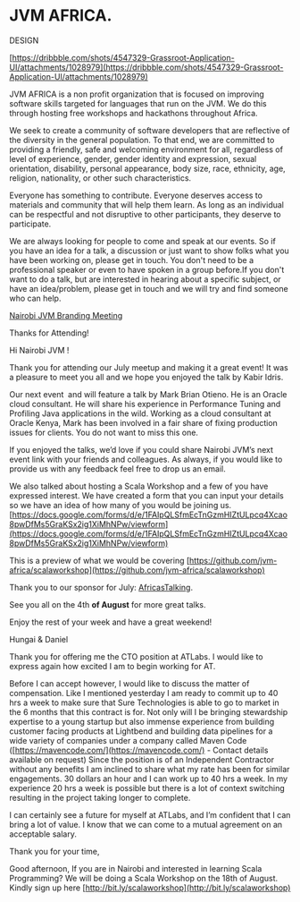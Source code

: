 # JVM AFRICA.

DESIGN

[https://dribbble.com/shots/4547329-Grassroot-Application-UI/attachments/1028979](https://dribbble.com/shots/4547329-Grassroot-Application-UI/attachments/1028979)

JVM AFRICA is a non profit organization that is focused on improving software skills targeted for languages that run on the JVM. We do this through hosting free workshops and hackathons throughout Africa.

We seek to create a community of software developers that are reflective of the diversity in the general population. To that end, we are committed to providing a friendly, safe and welcoming environment for all, regardless of level of experience, gender, gender identity and expression, sexual orientation, disability, personal appearance, body size, race, ethnicity, age, religion, nationality, or other such characteristics.

Everyone has something to contribute. Everyone deserves access to materials and community that will help them learn. As long as an individual can be respectful and not disruptive to other participants, they deserve to participate.

We are always looking for people to come and speak at our events. So if you have an idea for a talk, a discussion or just want to show folks what you have been working on, please get in touch. You don't need to be a professional speaker or even to have spoken in a group before.If you don't want to do a talk, but are interested in hearing about a specific subject, or have an idea/problem, please get in touch and we will try and find someone who can help.

[Nairobi JVM Branding Meeting ](./Nairobi-JVM-Branding-Meeting-95fe9866-830b-4c1a-aafb-d456997bd789.md)

Thanks for Attending!

Hi Nairobi JVM !

Thank you for attending our July meetup and making it a great event! It was a pleasure to meet you all and we hope you enjoyed the talk by Kabir Idris.

Our next event  and will feature a talk by Mark Brian Otieno. He is an Oracle cloud consultant. He will share his experience in Performance Tuning and Profiling Java applications in the wild. Working as a cloud consultant at Oracle Kenya, Mark has been involved in a fair share of fixing production issues for clients.  You do not want to miss this one. 

If you enjoyed the talks, we’d love if you could share Nairobi JVM’s next event link with your friends and colleagues. As always, if you would like to provide us with any feedback feel free to drop us an email.

We also talked about hosting a Scala Workshop and a few of you have expressed interest. We have created a form that you can input your details so we have an idea of how many of you would be joining us. [https://docs.google.com/forms/d/e/1FAIpQLSfmEcTnGzmHIZtULpcq4Xcao8pwDfMs5GraKSx2ig1XiMhNPw/viewform](https://docs.google.com/forms/d/e/1FAIpQLSfmEcTnGzmHIZtULpcq4Xcao8pwDfMs5GraKSx2ig1XiMhNPw/viewform)  

This is a preview of what we would be covering [https://github.com/jvm-africa/scalaworkshop](https://github.com/jvm-africa/scalaworkshop) 

Thank you to our sponsor for July: [AfricasTalking](https://africastalking.com/). 

See you all on the 4th **of August** for more great talks. 

Enjoy the rest of your week and have a great weekend!

Hungai & Daniel

Thank you for offering me the CTO position at ATLabs. I would like to express again how excited I am to begin working for AT.

Before I can accept however, I would like to discuss the matter of compensation. Like I mentioned yesterday I am ready to commit up to 40 hrs a week to make sure that Sure Technologies is able to go to market in the 6 months that this contract is for.  Not only will I be bringing stewardship expertise to a young startup but also immense experience from building customer facing products at Lightbend  and building data pipelines for a wide variety of companies under a company called Maven Code ([https://mavencode.com/](https://mavencode.com/) - Contact details available on request) Since the position is of an Independent Contractor without any benefits I am inclined to share what my rate has been for similar engagements. 30 dollars an hour and I can work up to 40 hrs a week. In my experience 20 hrs a week is possible but there is a lot of context switching resulting in the project taking longer to complete. 

I can certainly see a future for myself at ATLabs, and I’m confident that I can bring a lot of value. I know that we can come to a mutual agreement on an acceptable salary.

Thank you for your time,

Good afternoon, If you are in Nairobi and interested in learning Scala Programming? We will be doing a Scala Workshop on the 18th of August. Kindly sign up here [http://bit.ly/scalaworkshop](http://bit.ly/scalaworkshop)